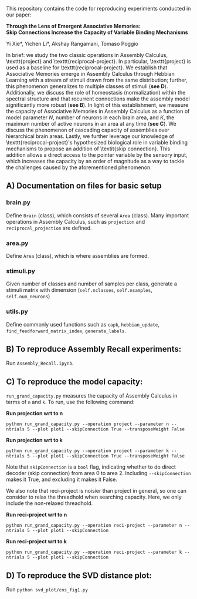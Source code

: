 This repository contains the code for reproducing experiments conducted in our paper:

**Through the Lens of Emergent Associative Memories: <br>
Skip Connections Increase the Capacity of Variable Binding Mechanisms**

Yi Xie*, Yichen Li*, Akshay Rangamani, Tomaso Poggio

In brief: we study the two classic operations in Assembly Calculus, \texttt{project} and \texttt{reciprocal-project}. In particular, \texttt{project} is used as a baseline for \texttt{reciprocal-project}. We establish that Associative Memories emerge in Assembly Calculus through Hebbian Learning with a stream of stimuli drawn from the same distribution; further, this phenomenon generalizes to multiple classes of stimuli (**see D**). Additionally, we discuss the role of homeostasis (normalization) within the spectral structure and that recurrent connections make the assembly model significantly more robust (**see B**). In light of this establishment, we measure the capacity of Associative Memories in Assembly Calculus as a function of model parameter $N$, number of neurons in each brain area, and $K$, the maximum number of active neurons in an area at any time (**see C**). We discuss the phenomenon of cascading capacity of assemblies over hierarchical brain areas. Lastly, we further leverage our knowledge of \texttt{reciprocal-project}'s hypothesized biological role in variable binding mechanisms to propose an addition of \textit{skip connection}. This addition allows a direct access to the pointer variable by the sensory input, which increases the capacity by an order of magnitude as a way to tackle the challenges caused by the aforementioned phenomenon. 

## A) Documentation on files for basic setup

### brain.py 
Define `Brain` (class), which consists of several `Area` (class). 
Many important operations in Assembly Calculus, such as `projection` and `reciprocal_projection` are defined.

### area.py
Define `Area` (class), which is where assemblies are formed.

### stimuli.py
Given number of classes and number of samples per class, generate a stimuli matrix with dimension (`self.nclasses`, `self.nsamples`, `self.num_neurons`)

### utils.py
Define commonly used functions such as `capk`, `hebbian_update`, `find_feedforward_matrix_index`, `generate_labels`.

## B) To reproduce Assembly Recall experiments:
Run `Assembly_Recall.ipynb`.

## C) To reproduce the model capacity:
`run_grand_capacity.py` measures the capacity of Assembly Calculus in terms of `n` and `k`.
To run, use the following command:

**Run projection wrt to n**
```
python run_grand_capacity.py --operation project --parameter n --ntrials 5 --plot plot1 --skipConnection True --transposeWeight False
```

**Run projection wrt to k**
```
python run_grand_capacity.py --operation project --parameter k --ntrials 5 --plot plot1 --skipConnection True --transposeWeight False
```

Note that `skipConnection` is a `bool` flag, indicating whether to do direct decoder (skip connection) from area 0 to area 2.
Including `--skipConnection` makes it True, and excluding it makes it False.

We also note that reci-project is noisier than project in general, so one can consider to relax the threadhold when searching capacity. Here, we only include the non-relaxed threadhold.

**Run reci-project wrt to n**
```
python run_grand_capacity.py --operation reci-project --parameter n --ntrials 5 --plot plot1 --skipConnection
```

**Run reci-project wrt to k**
```
python run_grand_capacity.py --operation reci-project --parameter k --ntrials 5 --plot plot1 --skipConnection
```

## D) To reproduce the SVD distance plot:
Run `python svd_plot/cns_fig1.py`
